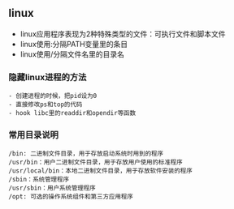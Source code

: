 
## linux
- linux应用程序表现为2种特殊类型的文件：可执行文件和脚本文件
- linux使用:分隔PATH变量里的条目
- linux使用/分隔文件名里的目录名

### 隐藏linux进程的方法
    - 创建进程的时候，把pid设为0
    - 直接修改ps和top的代码
    - hook libc里的readdir和opendir等函数
    
### 常用目录说明
~~~
/bin: 二进制文件目录，用于存放启动系统时用到的程序
/usr/bin：用户二进制文件目录，用于存放用户使用的标准程序
/usr/local/bin：本地二进制文件目录，用于存放软件安装的程序
/sbin：系统管理程序
/usr/sbin：用户系统管理程序
/opt: 可选的操作系统组件和第三方应用程序
~~~